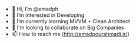 - 👋 Hi, I’m @emadph
- 👀 I’m interested in Developing 
- 🌱 I’m currently learning MVVM + Clean Architect
- 💞️ I'm looking to collaborate on Big Companies
- 📫 How to reach me (http://emadpourahmadi.ir/)

<!---
emadph/emadph is a ✨ special ✨ repository because its `README.md` (this file) appears on your GitHub profile.
You can click the Preview link to take a look at your changes.
--->
